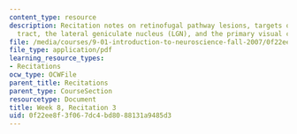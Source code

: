 ```yaml
---
content_type: resource
description: Recitation notes on retinofugal pathway lesions, targets of the optic
  tract, the lateral geniculate nucleus (LGN), and the primary visual cortex.
file: /media/courses/9-01-introduction-to-neuroscience-fall-2007/0f22ee8f3f067dc4bd8088131a9485d3_wk08_hand102407.pdf
file_type: application/pdf
learning_resource_types:
- Recitations
ocw_type: OCWFile
parent_title: Recitations
parent_type: CourseSection
resourcetype: Document
title: Week 8, Recitation 3
uid: 0f22ee8f-3f06-7dc4-bd80-88131a9485d3
---
```

